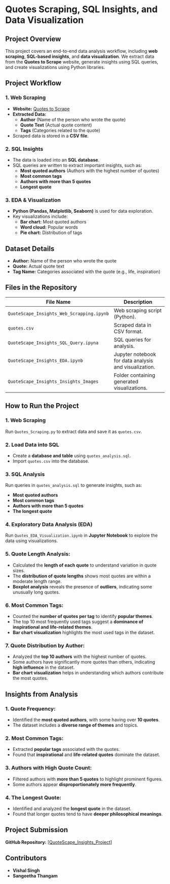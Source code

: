 # **Quotes Scraping, SQL Insights, and Data Visualization**

## **Project Overview**  
This project covers an end-to-end data analysis workflow, including **web scraping**, **SQL-based insights**, and **data visualization**. We extract data from the **Quotes to Scrape** website, generate insights using SQL queries, and create visualizations using Python libraries.

## **Project Workflow**  

### **1. Web Scraping**  
- **Website:** [Quotes to Scrape](http://quotes.toscrape.com/)  
- **Extracted Data:**  
  - **Author** (Name of the person who wrote the quote)  
  - **Quote Text** (Actual quote content)  
  - **Tags** (Categories related to the quote)  
- Scraped data is stored in a **CSV file**.

### **2. SQL Insights**  
- The data is loaded into an **SQL database**.  
- SQL queries are written to extract important insights, such as:  
  - **Most quoted authors** (Authors with the highest number of quotes)  
  - **Most common tags**  
  - **Authors with more than 5 quotes**  
  - **Longest quote**  

### **3. EDA & Visualization**  
- **Python (Pandas, Matplotlib, Seaborn)** is used for data exploration.  
- Key visualizations include:  
  - **Bar chart:** Most quoted authors  
  - **Word cloud:** Popular words  
  - **Pie chart:** Distribution of tags  

## **Dataset Details**  
- **Author:** Name of the person who wrote the quote  
- **Quote:** Actual quote text  
- **Tag Name:** Categories associated with the quote (e.g., life, inspiration)  

## **Files in the Repository**  

| File Name                        | Description |
|----------------------------------|-------------|
| `QuoteScape_Insights_Web_Scrapping.ipynb`            | Web scraping script (Python). |
| `quotes.csv`                     | Scraped data in CSV format. |
| `QuoteScape_Insights_SQL_Query.ipyna`            | SQL queries for analysis. |
| `QuoteScape_Insights_EDA.ipynb` | Jupyter notebook for data analysis and visualization. |
| `QuoteScape_Insights_Insights_Images`                | Folder containing generated visualizations. |

## **How to Run the Project**  

### **1. Web Scraping**  
Run `Quotes_Scraping.py` to extract data and save it as `quotes.csv`.  

### **2. Load Data into SQL**  
- Create a **database and table** using `quotes_analysis.sql`.  
- Import `quotes.csv` into the database.  

### **3. SQL Analysis**  
Run queries in `quotes_analysis.sql` to generate insights, such as:  
- **Most quoted authors**  
- **Most common tags**  
- **Authors with more than 5 quotes**  
- **The longest quote**  

### **4. Exploratory Data Analysis (EDA)**  
Run `Quotes_EDA_Visualization.ipynb` in **Jupyter Notebook** to explore the data using visualizations.  

### **5. Quote Length Analysis:**  
- Calculated the **length of each quote** to understand variation in quote sizes.  
- The **distribution of quote lengths** shows most quotes are within a moderate length range.  
- **Boxplot analysis** reveals the presence of **outliers**, indicating some unusually long quotes.  

### **6. Most Common Tags:**  
- Counted the **number of quotes per tag** to identify **popular themes**.  
- The top 10 most frequently used tags suggest a **dominance of inspirational and life-related themes**.  
- **Bar chart visualization** highlights the most used tags in the dataset.  

### **7. Quote Distribution by Author:**  
- Analyzed the **top 10 authors** with the highest number of quotes.  
- Some authors have significantly more quotes than others, indicating **high influence** in the dataset.  
- **Bar chart visualization** helps in understanding which authors contribute the most quotes.  



## **Insights from Analysis**  

### **1. Quote Frequency:**  
- Identified the **most quoted authors**, with some having over **10 quotes**.  
- The dataset includes a **diverse range of themes** and topics.  

### **2. Most Common Tags:**  
- Extracted **popular tags** associated with the quotes.  
- Found that **inspirational** and **life-related quotes** dominate the dataset.  

### **3. Authors with High Quote Count:**  
- Filtered authors with **more than 5 quotes** to highlight prominent figures.  
- Some authors appear **disproportionately more frequently**.  

### **4. The Longest Quote:**  
- Identified and analyzed the **longest quote** in the dataset.  
- Found that longer quotes tend to have **deeper philosophical meanings**.  
 

## **Project Submission**  
**GitHub Repository:** [[QuoteScape_Insights_Project](https://github.com/rajput5540/QuoteScrape_Insights_Project)]   

## **Contributors**  
- **Vishal Singh**  
- **Sangeetha Thangam**   


